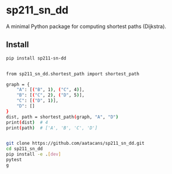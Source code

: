 # sp211_sn_dd

A minimal Python package for computing shortest paths (Dijkstra).

## Install

```bash
pip install sp211-sn-dd


from sp211_sn_dd.shortest_path import shortest_path

graph = {
    "A": [("B", 1), ("C", 4)],
    "B": [("C", 2), ("D", 5)],
    "C": [("D", 1)],
    "D": []
}
dist, path = shortest_path(graph, "A", "D")
print(dist)  # 4
print(path)  # ['A', 'B', 'C', 'D']


git clone https://github.com/aatacans/sp211_sn_dd.git
cd sp211_sn_dd
pip install -e .[dev]
pytest
g